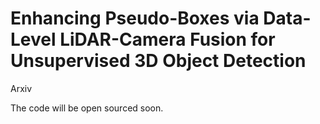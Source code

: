 # Enhancing Pseudo-Boxes via Data-Level LiDAR-Camera Fusion for Unsupervised 3D Object Detection

Arxiv
 
The code will be open sourced soon.
